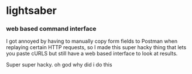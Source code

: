 # lightsaber
### web based command interface

I got annoyed by having to manually copy form fields to Postman when replaying certain HTTP requests, so I made this super hacky thing that lets you paste cURLS but still have a web based interface to look at results.

Super super hacky. oh god why did i do this
